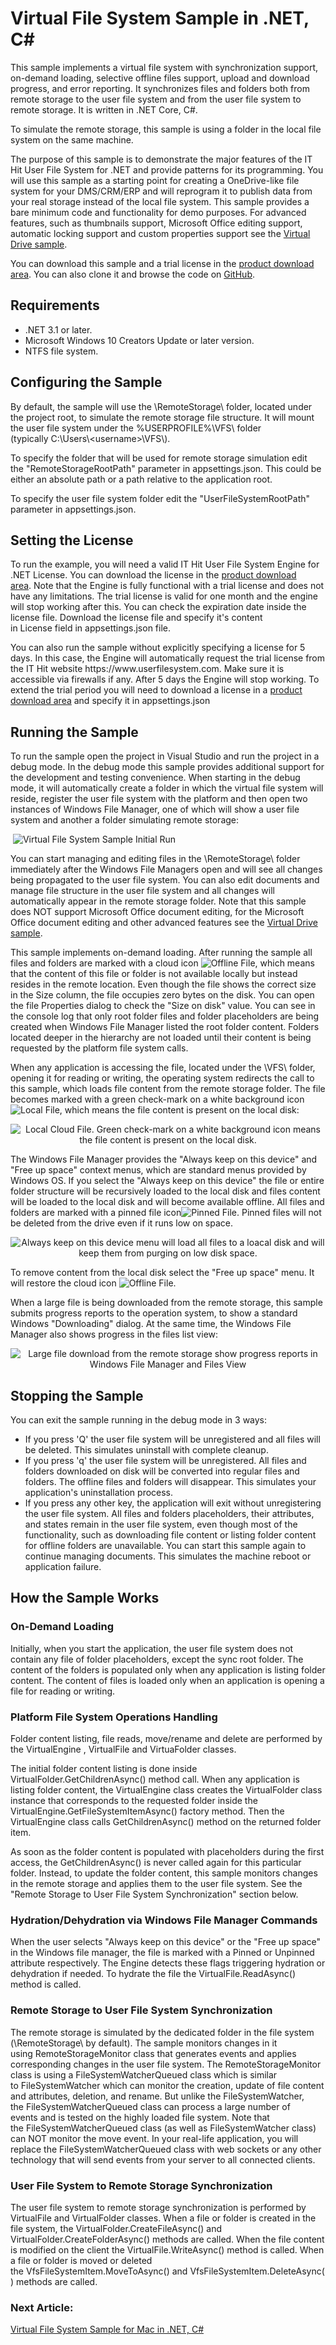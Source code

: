 
<h1 class="d-xl-block d-none">Virtual File System Sample in .NET, C#</h1>
<p>This sample implements a virtual file system with synchronization support, on-demand loading,&nbsp;selective offline files support, upload and download progress, and error reporting. It synchronizes files and folders both from remote storage to the user file system and from the user file system to remote storage. It is written in .NET Core, C#.&nbsp;&nbsp;</p>
<p>To simulate the remote storage, this sample is using a folder in the local file system on the same machine.&nbsp;</p>
<p>The purpose of this sample is to demonstrate the major features of the IT Hit User File System for .NET and provide patterns for its programming. You will use this sample as a starting point for creating a OneDrive-like file system for your DMS/CRM/ERP and will reprogram it to publish data from your real storage instead of the local file system.&nbsp;This sample provides a bare minimum code and functionality for demo purposes. For advanced features, such as thumbnails support, Microsoft Office editing support, automatic locking support and custom properties support see the <a title="Virtual Drive Sample in .NET, C#" href="https://www.userfilesystem.com/examples/virtual_drive/">Virtual Drive sample</a>.</p>
<p>You can download this sample and a trial license in the&nbsp;<a title="IT Hit User File System for .NET Download" href="https://www.userfilesystem.com/download/">product download area</a>. You can also clone it and browse the code on&nbsp;<a title="Virtual File System Sample in .NET, C#" href="https://github.com/ITHit/UserFileSystemSamples/tree/master/Windows/VirtualFileSystem">GitHub</a>.&nbsp;</p>
<h2>Requirements</h2>
<ul>
<li>.NET 3.1 or later.</li>
<li>Microsoft Windows 10 Creators Update or later version.</li>
<li>NTFS file system.</li>
</ul>
<h2>Configuring the Sample</h2>
<p>By default, the sample will use the <span class="code">\RemoteStorage\</span> folder, located under the project root, to simulate the remote storage file structure. It will mount the user file system under the <span class="code">%USERPROFILE%\VFS\</span> folder (typically&nbsp;<span class="code">C:\Users\&lt;username&gt;\VFS\</span>).</p>
<p>To specify the folder that will be used for remote storage simulation edit the&nbsp;<span class="code">"RemoteStorageRootPath"</span> parameter in <span class="code">appsettings.json</span>. This could be either an absolute path or a path relative to the application root.</p>
<p>To specify the user file system folder edit the&nbsp;<span class="code">"UserFileSystemRootPath"</span> parameter&nbsp;in <span class="code">appsettings.json</span>.</p>
<h2>Setting the License</h2>
<p>To run the example, you will need a valid IT Hit User File System Engine for .NET License. You can download the license in&nbsp;the&nbsp;<a title="IT Hit User File System for .NET Download" href="https://www.userfilesystem.com/download/">product download area</a>.&nbsp;Note that the Engine is fully functional with a trial license and does not have any limitations. The trial license is valid for one month and the engine will stop working after this. You can check the expiration date inside the license file.&nbsp;Download the license file and specify it's content in&nbsp;<span class="code">License</span>&nbsp;field in&nbsp;<span class="code">appsettings.json</span>&nbsp;file.</p>
<p>You can also run the sample&nbsp;without explicitly specifying a license&nbsp;for 5 days. In this case,&nbsp;the&nbsp;Engine will automatically request the trial license from the IT Hit website https://www.userfilesystem.com. Make sure it is accessible via firewalls if any. After 5 days the Engine will stop working. To extend the trial period you will need to download a license in a&nbsp;<a title="IT Hit User File System for .NET Download" href="https://www.userfilesystem.com/download/">product download area</a>&nbsp;and specify it in&nbsp;<span class="code">appsettings.json</span></p>
<h2>Running the Sample</h2>
<p>To run the sample open the project in Visual Studio and run the project in a debug mode.&nbsp;In the debug mode this sample provides additional support for the development and testing convenience. When starting in the debug mode, it will automatically create a folder in which the virtual file system will reside, register the user file system with the platform and then open&nbsp;two instances of Windows File Manager, one of which will show a user file system and another a folder simulating remote storage:</p>
<p>&nbsp;<img id="__mcenew" alt="Virtual File System Sample Initial Run" src="https://www.userfilesystem.com/media/1985/virtualfilesysteminitialrun.png" rel="116795"></p>
<p>You can start managing and editing files in the <span class="code">\RemoteStorage\</span> folder immediately after the Windows File Managers open and will see all changes being propagated to the user file system. You can also edit documents and manage file structure in the user file system and all changes will automatically appear in the remote storage folder. Note that this sample does NOT support Microsoft Office document editing, for the Microsoft Office document editing&nbsp;and other advanced features see the <a title="Virtual Drive Sample in .NET, C#" href="https://www.userfilesystem.com/examples/virtual_drive/">Virtual Drive sample</a>.</p>
<p>This sample implements on-demand loading. After running the sample all files and folders are marked with a cloud icon&nbsp;<img id="__mcenew" alt="Offline File" src="https://www.userfilesystem.com/media/1988/offilefile.png" rel="116798" data-allowlink="false">, which means that the content of this file or folder is not available locally but instead resides in the remote location. Even though the file shows the correct size in the Size column, the file occupies zero bytes on the disk. You can open the file Properties dialog to check the "Size on disk" value. You can see in the console log that only root folder files and folder placeholders are being created when Windows File Manager listed the root folder content. Folders located deeper in the hierarchy are not loaded until their content is being requested by the platform file system calls.&nbsp;</p>
<p>When any application is accessing the file, located under the <span class="code">\VFS\</span> folder, opening it for reading or writing, the operating system redirects the call to this sample, which loads file content from the remote storage folder. The file becomes marked with a green check-mark on a white background icon<img id="__mcenew" alt="Local File" src="https://www.userfilesystem.com/media/1986/localfile.png" rel="116799" data-allowlink="false">, which means the file content is present on the local disk:</p>
<p style="text-align: center;"><img id="__mcenew" alt="Local Cloud File. Green check-mark on a white background icon means the file content is present on the local disk." src="https://www.userfilesystem.com/media/1983/localcloudfile.png" rel="116801"></p>
<p>The Windows File Manager provides the "Always keep on this device" and "Free up space" context menus, which are standard menus provided by Windows OS. If you select the&nbsp;"Always keep on this device" the file or entire folder structure will be recursively loaded to the local disk and files content will be loaded to the local disk and will become available offline. All files and folders are marked with a pinned file icon<img id="__mcenew" alt="Pinned File" src="https://www.userfilesystem.com/media/1989/pinnedfile.png" rel="116800" data-allowlink="false">. Pinned files will not be deleted from the drive even if it runs low on space.</p>
<p style="text-align: center;"><img id="__mcenew" alt="Always keep on this device menu will load all files to a loacal disk and will keep them from purging on low disk space." src="https://www.userfilesystem.com/media/1982/alwayskeeponthisdevice.png" rel="116802"></p>
<p>To remove content from the local disk select the "Free up space" menu. It will restore the cloud icon&nbsp;<img id="__mcenew" alt="Offline File" src="https://www.userfilesystem.com/media/1988/offilefile.png" rel="116798" data-allowlink="false">.</p>
<p>When a large file is being downloaded from the remote storage, this sample submits progress reports to the operation system, to show a standard Windows "Downloading" dialog. At the same time, the Windows File Manager also shows progress in the files list view:</p>
<p style="text-align: center;"><img id="__mcenew" alt="Large file download from the remote storage show progress reports in Windows File Manager and Files View" src="https://www.userfilesystem.com/media/1984/cloudfiledownloadprogress.png" rel="116804"></p>
<h2>Stopping the Sample</h2>
<p>You can exit the sample running in the debug mode in 3 ways:</p>
<ul>
<li>If you press 'Q' the user file system will be unregistered and all files will be deleted. This simulates uninstall with complete cleanup.&nbsp;</li>
<li>If you press 'q' the user file system will be unregistered. All files and folders downloaded on disk will be converted into regular files and folders. The offline files and folders will disappear. This simulates your application's uninstallation process.</li>
<li>If you press any other key, the application will exit without unregistering the user file system. All files and folders placeholders, their attributes, and states remain in the user file system, even though most of the functionality, such as downloading file content or listing folder content for offline folders are unavailable. You can start this sample again to continue managing documents. This simulates the machine reboot or application failure.</li>
</ul>
<h2>How the Sample Works</h2>
<h3>On-Demand Loading</h3>
<p>Initially, when you start the application, the user file system does not contain any file of folder placeholders, except the sync root folder. The content of the folders is populated only when any application is listing folder content. The content of files is loaded only when an application is opening a file for reading or writing.</p>
<h3>Platform File System Operations Handling</h3>
<p>Folder content listing, file reads, move/rename and delete are performed by the <span class="code">VirtualEngine</span>&nbsp;,&nbsp;<span class="code">VirtualFile</span> and <span class="code">VirtuaFolder</span> classes.&nbsp;&nbsp;</p>
<p>The initial folder content listing is done inside <span class="code">VirtualFolder</span>.<span class="code">GetChildrenAsync()</span> method call. When any application is listing folder content, the <span class="code">VirtualEngine</span> class creates the <span class="code">VirtualFolder</span> class instance that corresponds to the requested folder inside the <span class="code">VirtualEngine</span>.<span class="code">GetFileSystemItemAsync()</span> factory method. Then the <span class="code">VirtualEngine</span>&nbsp;class calls&nbsp;<span class="code">GetChildrenAsync()</span> method on the returned folder item.</p>
<p>As soon as the folder content is populated with placeholders during the first access, the&nbsp;<span class="code">GetChildrenAsync()</span> is never called again for this particular folder. Instead, to update the folder content, this sample monitors changes in the remote storage and applies them to the user file system. See the "Remote Storage to User File System Synchronization" section below.</p>
<h3>Hydration/Dehydration via Windows File Manager Commands</h3>
<p>When the user selects "Always keep on this device" or the "Free up space" in the Windows file manager, the file is marked with a Pinned or Unpinned attribute respectively. The Engine detects these flags triggering hydration or dehydration if needed. To hydrate the file the <span class="code">VirtualFile</span>.<span class="code">ReadAsync()</span> method is called.</p>
<h3>Remote Storage to User File System Synchronization</h3>
<p>The remote storage is simulated by the dedicated folder in the file system (<span class="code">\RemoteStorage\</span> by default). The sample monitors changes in it using&nbsp;<span class="code">RemoteStorageMonitor</span> class that generates events and applies corresponding changes in the user file system. The&nbsp;<span class="code">RemoteStorageMonitor</span> class is using a&nbsp;<span class="code">FileSystemWatcherQueued</span> class which is similar to&nbsp;<span class="code">FileSystemWatcher</span> which can monitor the creation, update of file content and attributes, deletion, and rename. But unlike the&nbsp;<span>FileSystemWatcher, the&nbsp;<span>FileSystemWatcherQueued class can process a large number of events</span></span>&nbsp;and is tested on the highly loaded file system. Note that the&nbsp;<span class="code">FileSystemWatcherQueued</span>&nbsp;class (as well as <span class="code">FileSystemWatcher</span>&nbsp;class) can NOT monitor the move event. In your real-life application, you will replace the&nbsp;<span class="code">FileSystemWatcherQueued</span>&nbsp;class with web sockets or any other technology that will send events from your server to all connected clients.</p>
<h3>User File System to Remote Storage Synchronization</h3>
<p>The user file system to remote storage synchronization is performed by <span class="code">VirtualFile</span>&nbsp;and <span class="code">VirtualFolder</span> classes. When a file or folder is created in the file system, the <span class="code">VirtualFolder</span>.<span class="code">CreateFileAsync()</span> and <span class="code">VirtualFolder</span>.<span class="code">CreateFolderAsync()</span>&nbsp;methods are called. When the file content is modified on the client the <span class="code">VirtualFile</span>.<span class="code">WriteAsync()</span> method is called. When a file or folder is moved or deleted the&nbsp;<span class="code">VfsFileSystemItem</span>.<span class="code">MoveToAsync()</span>&nbsp;and&nbsp;<span class="code">VfsFileSystemItem</span>.<span class="code">DeleteAsync()</span> methods are called.</p>
<h3 class="para d-inline next-article-heading">Next Article:</h3>
<a title="Virtual File System Sample for Mac in .NET, C#" href="https://www.userfilesystem.com/examples/virtual_file_system_mac/">Virtual File System Sample for Mac in .NET, C#</a>


